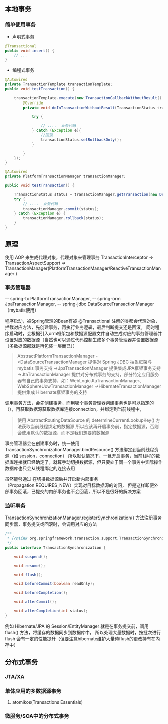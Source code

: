 ## 本地事务
### 简单使用事务
* 声明式事务
```java
@Transactional
public void insert() {
    // ...
}

```

* 编程式事务
```java
@Autowired
private TransactionTemplate transactionTemplate;
public void testTransaction() {

    transactionTemplate.execute(new TransactionCallbackWithoutResult() {
        @Override
        private void doInTransactionWithoutResult(TransactionStatus transactionStatus) {

            try {

                // ....  业务代码
            } catch (Exception e){
                //回滚
                transactionStatus.setRollbackOnly();
            }

        }
    });
}

@Autowired
private PlatformTransactionManager transactionManager;

public void testTransaction() {

    TransactionStatus status = transactionManager.getTransaction(new DefaultTransactionDefinition());
    try {
        // ....  业务代码
        transactionManager.commit(status);
    } catch (Exception e) {
        transactionManager.rollback(status);
    }
}

```
## 原理
使用 AOP 来生成代理对象，代理对象来管理事务
TransactionInterceptor => TransactionAspectSupport => TransactionManager(PlatformTransactionManager/ReactiveTransactionManager )

### 事务管理器
-- spring-tx
PlatformTransactionManager,
-- spring-orm
JpaTransactionManager,
-- spring-jdbc
DataSourceTransactionManager（mybatis使用）

程序启动，被Spring管理的Bean有被 @Transactional 注解的类都会代理对象，拦截对应方法，先创建事务，再执行业务逻辑，最后判断提交还是回滚。
同时程序启动时，会根据引入orm框架包和数据源配置文件自动生成对应的事务管理器并设置对应的数据源（当然也可以通过代码控制生成多个事务管理器并设置数据源（多数据源那就是再包装一层而已））

>AbstractPlatformTransactionManager
    ->DataSourceTransactionManager 提供对 Spring JDBC 抽象框架与 mybatis 事务支持
    ->JpaTransactionManager 提供集成JPA框架事务支持
    ->JtaTransactionManager 提供对分布式事务的支持，部分特定应用服务器有自己的事务支持，如：WebLogicJtaTransactionManager、WebSphereUowTransactionManager
    ->HibernateTransactionManager 提供集成 Hibernate框架事务的支持

调用事务方法，会先创建事务，而用哪个事务管理器创建事务也是可以指定的（），再获取数据源获取数据库连接connection，并绑定到当前线程中，

>使用 AbstractRoutingDataSource 的 determineCurrentLookupKey() 方法获取当前线程绑定的数据源
所以应该再开启事务前，指定数据源，否则会使用默认的数据源，而不是我们想要的数据源

事务管理器会在创建事务时，统一使用 TransactionSynchronizationManager.bindResource() 方法绑定到当前线程资源（如 session，connection）
所以默认情况下，一旦开启事务，当前线程的数据库连接就已经确定了，就算手动切换数据源，但只要处于同一个事务中实际操作数据库也只会从线程绑定的连接去用

虽然能够通过 在切换数据源后并开启新内部事务（Propagation.REQUIRES_NEW）实现对目标数据源的访问，
但是这样即便外部事务回滚，已提交的内部事务也不会回滚，所以不是很好的解决方案

### 监听事务
TransactionSynchronizationManager.registerSynchronization() 方法注册事务同步器，事务提交或回滚时，会调用对应的方法

```java
/**
 * {{@link org.springframework.transaction.support.TransactionSynchronizationManager}}
 */
public interface TransactionSynchronization {

    void suspend();

    void resume();

    void flush();

    void beforeCommit(boolean readOnly);

    void beforeCompletion();

    void afterCommit();

    void afterCompletion(int status);
}
```
例如 Hibernate/JPA 的 Session/EntityManager 就是在事务提交前，调用 flush() 方法，将缓存的数据同步到数据库中，
所以处理大量数据时，按批次进行 flush 会有一定的性能提升（但要注意hibernate维护大量待flush的更改持有在内存中）


## 分布式事务
### JTA/XA
### 单体应用的多数据源事务
1. atomikos(Transactions Essentials)
### 微服务/SOA中的分布式事务
